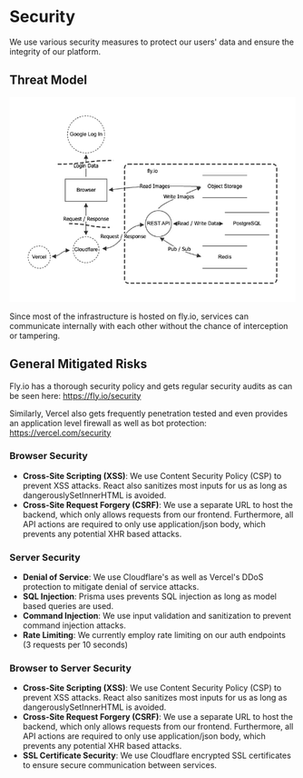 # Security

We use various security measures to protect our users' data and ensure the integrity of our platform.

## Threat Model

![Threat Model](/assets/threat-model.png)

Since most of the infrastructure is hosted on fly.io,
services can communicate internally with each other without the chance of interception or tampering.

## General Mitigated Risks

Fly.io has a thorough security policy and gets regular security audits as can be seen here: https://fly.io/security

Similarly, Vercel also gets frequently penetration tested and even provides an application level firewall
as well as bot protection: https://vercel.com/security

### Browser Security

- **Cross-Site Scripting (XSS)**: We use Content Security Policy (CSP) to prevent XSS attacks.
React also sanitizes most inputs for us as long as dangerouslySetInnerHTML is avoided.
- **Cross-Site Request Forgery (CSRF)**: We use a separate URL to host the backend, which only allows requests from our frontend.
Furthermore, all API actions are required to only use application/json body, which prevents any potential XHR based attacks.

### Server Security

- **Denial of Service**: We use Cloudflare's as well as Vercel's DDoS protection to mitigate denial of service attacks.
- **SQL Injection**: Prisma uses prevents SQL injection as long as model based queries are used.
- **Command Injection**: We use input validation and sanitization to prevent command injection attacks.
- **Rate Limiting**: We currently employ rate limiting on our auth endpoints (3 requests per 10 seconds)

### Browser to Server Security

- **Cross-Site Scripting (XSS)**: We use Content Security Policy (CSP) to prevent XSS attacks.
React also sanitizes most inputs for us as long as dangerouslySetInnerHTML is avoided.
- **Cross-Site Request Forgery (CSRF)**: We use a separate URL to host the backend, which only allows requests from our frontend.
Furthermore, all API actions are required to only use application/json body, which prevents any potential XHR based attacks.
- **SSL Certificate Security**: We use Cloudflare encrypted SSL certificates to ensure secure communication between services.
